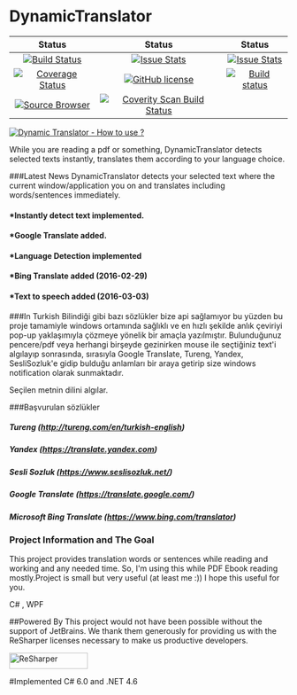 # DynamicTranslator 
| Status | Status | Status |
|:-------------:|:-------------:|:-----:|
| [![Build Status](https://travis-ci.org/osoykan/DynamicTranslator.svg?branch=master)](https://travis-ci.org/osoykan/DynamicTranslator)      | [![Issue Stats](http://issuestats.com/github/osoykan/dynamictranslator/badge/issue?style=flat)](http://issuestats.com/github/osoykan/dynamictranslator) | [![Issue Stats](http://issuestats.com/github/osoykan/dynamictranslator/badge/pr?style=flat)](http://issuestats.com/github/osoykan/dynamictranslator) |
| [![Coverage Status](https://coveralls.io/repos/osoykan/DynamicTranslator/badge.svg?branch=master&service=github)](https://coveralls.io/github/osoykan/DynamicTranslator?branch=master)     | [![GitHub license](https://img.shields.io/badge/license-MIT-blue.svg)](https://raw.githubusercontent.com/osoykan/DynamicTranslator/master/LICENSE)   |   [![Build status](https://ci.appveyor.com/api/projects/status/vkvpndcu7bpej8bm?svg=true)](https://ci.appveyor.com/project/osoykan/dynamictranslator)  |
| <a href="http://sourcebrowser.io/Browse/osoykan/DynamicTranslator"><img src="https://camo.githubusercontent.com/54520255524a72a04b0b20191e804f1360f85ab2/68747470733a2f2f696d672e736869656c64732e696f2f62616467652f42726f7773652d536f757263652d677265656e2e737667" alt="Source Browser" data-canonical-src="https://img.shields.io/badge/Browse-Source-green.svg" style="max-width:100%;"></a>| <a href="https://scan.coverity.com/projects/osoykan-dynamictranslator">  <img alt="Coverity Scan Build Status" src="https://scan.coverity.com/projects/7147/badge.svg"/></a>  |      |

[![Dynamic Translator - How to use ?](http://cdn.makeagif.com/media/3-03-2016/pG9psp.gif)](https://www.youtube.com/watch?v=9rqX0aVCTKw)

While you are reading a pdf or something, DynamicTranslator detects selected texts instantly, translates them according to your language choice.

###Latest News
DynamicTranslator detects your selected text where the current window/application you on and translates including words/sentences immediately.

#### *Instantly detect text implemented.
#### *Google Translate added.
#### *Language Detection implemented
#### *Bing Translate added (2016-02-29)
#### *Text to speech added (2016-03-03)


###In Turkish
Bilindiği gibi bazı sözlükler bize api sağlamıyor bu yüzden bu proje tamamiyle windows ortamında sağlıklı ve en hızlı şekilde anlık çeviriyi pop-up yaklaşımıyla çözmeye yönelik bir amaçla yazılmıştır. Bulunduğunuz pencere/pdf veya herhangi birşeyde gezinirken mouse ile seçtiğiniz text'i algılayıp sonrasında, sırasıyla Google Translate, Tureng, Yandex, SesliSozluk'e gidip bulduğu anlamları bir araya getirip size windows notification olarak sunmaktadır.

Seçilen metnin dilini algılar.

###Başvurulan sözlükler
        
##### Tureng (http://tureng.com/en/turkish-english)
##### Yandex (https://translate.yandex.com)
##### Sesli Sozluk (https://www.seslisozluk.net/)
##### Google Translate (https://translate.google.com/)
##### Microsoft Bing Translate (https://www.bing.com/translator)
        

### Project Information and The Goal
This project provides translation words or sentences while reading and working and any needed time. So, I'm using this while PDF Ebook reading mostly.Project is small but very useful (at least me :)) I hope this useful for you.

C# , WPF

##Powered By
This project would not have been possible without the support of JetBrains. We thank them generously for providing us with the ReSharper licenses necessary to make us productive developers.

<p><a href="https://camo.githubusercontent.com/d94f160ac291837e52a5a9f0a56d0f087281460c/687474703a2f2f7777772e6a6574627261696e732e636f6d2f696d672f6c6f676f732f6c6f676f5f7265736861727065725f736d616c6c2e676966" target="_blank"><img src="https://camo.githubusercontent.com/d94f160ac291837e52a5a9f0a56d0f087281460c/687474703a2f2f7777772e6a6574627261696e732e636f6d2f696d672f6c6f676f732f6c6f676f5f7265736861727065725f736d616c6c2e676966" width="142" height="29" alt="ReSharper" data-canonical-src="http://www.jetbrains.com/img/logos/logo_resharper_small.gif" style="max-width:100%;"></a></p>
  
#Implemented C# 6.0 and .NET 4.6
